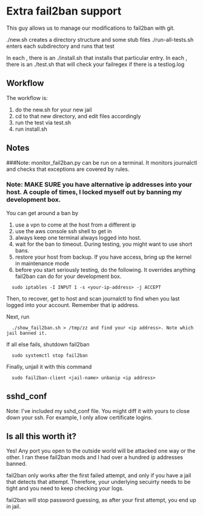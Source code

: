 # Extra fail2ban support

This guy allows us to manage our modifications to fail2ban with git.

./new.sh <name> creates a directory structure and some stub files
./run-all-tests.sh enters each subdirectory and runs that test

In each <name>, there is an ./install.sh that installs that particular entry.
In each <name>, there is an ./test.sh that will check your failregex if there is a testlog.log

## Workflow

The workflow is:
  1. do the new.sh for your new jail
  2. cd to that new directory, and edit files accordingly
  3. run the test via test.sh
  4. run install.sh 

## Notes

###Note: monitor_fail2ban.py can be run on a terminal. It monitors journalctl and checks that exceptions are covered by rules.

### Note: MAKE SURE you have alternative ip addresses into your host. A couple of times, I locked myself out by banning my development box.

You can get around a ban by
  1. use a vpn to come at the host from a different ip
  2. use the aws console ssh shell to get in
  3. always keep one terminal always logged into host.
  4. wait for the ban to timeout. During testing, you might want to use short bans.
  5. restore your host from backup. If you have access, bring up the kernel in maintenance mode
  6. before you start seriously testing, do the following. It overrides anything fail2ban can do for your development box.

```
  sudo iptables -I INPUT 1 -s <your-ip-address> -j ACCEPT
```

Then, to recover, get to host and scan journalctl to find when you last logged into your account.
Remember that ip address.

Next, run

```
  ./show_fail2ban.sh > /tmp/zz and find your <ip address>. Note which jail banned it.
```

If all else fails, shutdown fail2ban

```
  sudo systemctl stop fail2ban
```

Finally, unjail it with this command

```
  sudo fail2ban-client <jail-name> unbanip <ip address>
```

## sshd_conf

Note: I've included my sshd_conf file. You might diff it with yours to close down your
ssh. For example, I only allow certificate logins.

## Is all this worth it?

Yes! Any port you open to the outside world will be attacked one way or the other. I ran these fail2ban mods and
I had over a hundred ip addresses banned.

fail2ban only works after the first failed attempt, and only if you have a jail that detects that attempt.
Therefore, your underlying secuirty needs to be tight and you need to keep checking your logs.

fail2ban will stop password guessing, as after your first attempt, you end up in jail.
